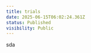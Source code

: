 ```yaml
---
title: trials
date: 2025-06-15T06:02:24.361Z
status: Published
visibility: Public
---
```


<p>sda</p>